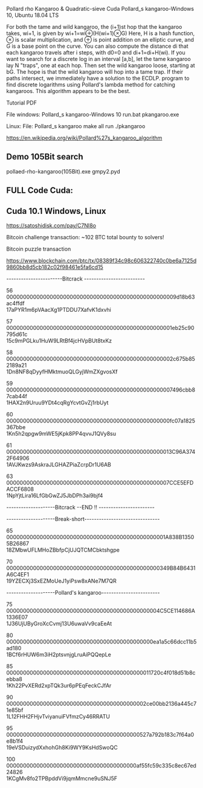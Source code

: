 Pollard rho Kangaroo & Quadratic-sieve Cuda
Pollard_s kangaroo-Windows 10, Ubuntu 18.04 LTS

For both the tame and wild kangaroo, the (i+1)st hop that the kangaroo takes, wi+1, is given by wi+1=wi⊕(H(wi+1)⊗G) Here, H is a hash function, ⊗ is scalar multiplication, and ⊕ is point addition on an elliptic curve, and G is a base point on the curve. You can also compute the distance di that each kangaroo travels after i steps, with d0=0 and di+1=di+H(wi). If you want to search for a discrete log in an interval [a,b], let the tame kangaroo lay N "traps", one at each hop. Then set the wild kangaroo loose, starting at bG. The hope is that the wild kangaroo will hop into a tame trap. If their paths intersect, we immediately have a solution to the ECDLP. program to find discrete logarithms using Pollard's lambda method for catching kangaroos. This algorithm appears to be the best. 

Tutorial PDF

File windows: Pollard_s kangaroo-Windows 10 run.bat pkangaroo.exe

Linux: File: Pollard_s kangaroo make all run ./pkangaroo 

https://en.wikipedia.org/wiki/Pollard%27s_kangaroo_algorithm

Demo 105Bit search
-----
pollaed-rho-kangaroo(105Bit).exe
gmpy2.pyd



FULL Code Cuda:
---------------

Cuda 10.1 Windows, Linux
------------------------
https://satoshidisk.com/pay/C7NI8o

Bitcoin challenge transaction: ~102 BTC total bounty to solvers!

Bitcoin puzzle transaction    

https://www.blockchain.com/btc/tx/08389f34c98c606322740c0be6a7125d9860bb8d5cb182c02f98461e5fa6cd15

-----------------------Bitcrack -------------------------

56 000000000000000000000000000000000000000000000000009d18b63ac4ffdf   
17aPYR1m6pVAacXg1PTDDU7XafvK1dxvhi

57 00000000000000000000000000000000000000000000000001eb25c90795d61c    
15c9mPGLku1HuW9LRtBf4jcHVpBUt8txKz

58 00000000000000000000000000000000000000000000000002c675b852189a21    
1Dn8NF8qDyyfHMktmuoQLGyjWmZXgvosXf

59 00000000000000000000000000000000000000000000000007496cbb87cab44f    
1HAX2n9Uruu9YDt4cqRgYcvtGvZj1rbUyt

60 0000000000000000000000000000000000000000000000000fc07a1825367bbe     
1Kn5h2qpgw9mWE5jKpk8PP4qvvJ1QVy8su

61 00000000000000000000000000000000000000000000000013C96A3742F64906     
1AVJKwzs9AskraJLGHAZPiaZcrpDr1U6AB

63 0000000000000000000000000000000000000000000000007CCE5EFDACCF6808     
1NpYjtLira16LfGbGwZJ5JbDPh3ai9bjf4

--------------------Bitcrack --END !!  -----------------------


--------------------Break-short-------------------------------       


65 000000000000000000000000000000000000000000000001A838B13505B26867     
18ZMbwUFLMHoZBbfpCjUJQTCMCbktshgpe

70 0000000000000000000000000000000000000000000000349B84B6431A6C4EF1     
19YZECXj3SxEZMoUeJ1yiPsw8xANe7M7QR

--------------------Pollard's kangaroo------------------------

75 0000000000000000000000000000000000000000000004C5CE114686A1336E07    
1J36UjUByGroXcCvmj13U6uwaVv9caEeAt

80 00000000000000000000000000000000000000000000ea1a5c66dcc11b5ad180     
1BCf6rHUW6m3iH2ptsvnjgLruAiPQQepLe

85 00000000000000000000000000000000000000000011720c4f018d51b8cebba8    
1Kh22PvXERd2xpTQk3ur6pPEqFeckCJfAr

90 000000000000000000000000000000000000000002ce00bb2136a445c71e85bf    
1L12FHH2FHjvTviyanuiFVfmzCy46RRATU

95 0000000000000000000000000000000000000000527a792b183c7f64a0e8b1f4     
19eVSDuizydXxhohGh8Ki9WY9KsHdSwoQC

100 000000000000000000000000000000000000000af55fc59c335c8ec67ed24826     
1KCgMv8fo2TPBpddVi9jqmMmcne9uSNJ5F
